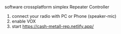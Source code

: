 software crossplatform simplex Repeater Controller
1. connect your radio with PC or Phone (speaker-mic)
2. enable VOX
3. start https://cash-metall-rep.netlify.app/
